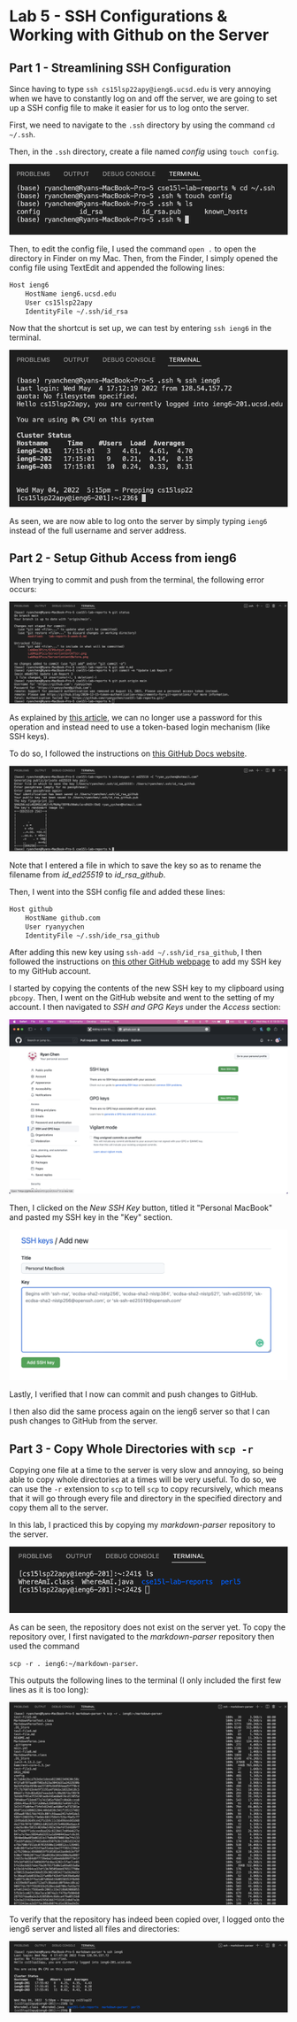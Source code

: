 # Lab 5 - SSH Configurations & Working with Github on the Server
## Part 1 - Streamlining SSH Configuration
Since having to type `ssh cs15lsp22apy@ieng6.ucsd.edu` is very annoying when we have to constantly log on and off the server, we are going to set up a SSH config file to make it easier for us to log onto the server.

First, we need to navigate to the `.ssh` directory by using the command `cd ~/.ssh`.

Then, in the `.ssh` directory, create a file named *config* using `touch config`.

![](/LabRep3Pics/CreateConfig.png)

Then, to edit the config file, I used the command `open .` to open the directory in Finder on my Mac. Then, from the Finder, I simply opened the config file using TextEdit and appended the following lines:

```
Host ieng6
	HostName ieng6.ucsd.edu
	User cs15lsp22apy
	IdentityFile ~/.ssh/id_rsa
```

Now that the shortcut is set up, we can test by entering `ssh ieng6` in the terminal.

![](/LabRep3Pics/StreamlineSSH.png)

As seen, we are now able to log onto the server by simply typing `ieng6` instead of the full username and server address.

## Part 2 - Setup Github Access from ieng6
When trying to commit and push from the terminal, the following error occurs:

![](/LabRep3Pics/GitPushError.png)

As explained by [this article](https://github.blog/2020-12-15-token-authentication-requirements-for-git-operations/), we can no longer use a password for this operation and instead need to use a token-based login mechanism (like SSH keys).

To do so, I followed the instructions on [this GitHub Docs website](https://docs.github.com/en/authentication/connecting-to-github-with-ssh/generating-a-new-ssh-key-and-adding-it-to-the-ssh-agent).

![](/LabRep3Pics/GitHubSSHKeyGen.png)

Note that I entered a file in which to save the key so as to rename the filename from *id_ed25519* to *id_rsa_github*.

Then, I went into the SSH config file and added these lines:

```
Host github
	HostName github.com
	User ryanyychen
	IdentityFile ~/.ssh/ide_rsa_github
```

After adding this new key using `ssh-add ~/.ssh/id_rsa_github`, I then followed the instructions on [this other GitHub webpage](https://docs.github.com/en/authentication/connecting-to-github-with-ssh/adding-a-new-ssh-key-to-your-github-account) to add my SSH key to my GitHub account.

I started by copying the contents of the new SSH key to my clipboard using `pbcopy`. Then, I went on the GitHub website and went to the setting of my account. I then navigated to *SSH and GPG Keys* under the *Access* section:

![](/LabRep3Pics/GitHubAccountSettings.png)

Then, I clicked on the *New SSH Key* button, titled it "Personal MacBook" and pasted my SSH key in the "Key" section.

![](/LabRep3Pics/GitHubAddSSHKey.png)

Lastly, I verified that I now can commit and push changes to GitHub.

I then also did the same process again on the ieng6 server so that I can push changes to GitHub from the server.

## Part 3 - Copy Whole Directories with `scp -r`
Copying one file at a time to the server is very slow and annoying, so being able to copy whole directories at a times will be very useful. To do so, we can use the `-r` extension to `scp` to tell `scp` to copy recursively, which means that it will go through every file and directory in the specified directory and copy them all to the server.

In this lab, I practiced this by copying my *markdown-parser* repository to the server.

![](/LabRep3Pics/ServerContentBefore.png)

As can be seen, the repository does not exist on the server yet. To copy the repository over, I first navigated to the *markdown-parser* repository then used the command

`scp -r . ieng6:~/markdown-parser`.

This outputs the following lines to the terminal (I only included the first few lines as it is too long):

![](/LabRep3Pics/SCPOutput.png)

To verify that the repository has indeed been copied over, I logged onto the ieng6 server and listed all files and directories:

![](/LabRep3Pics/ServerContentAfter.png)